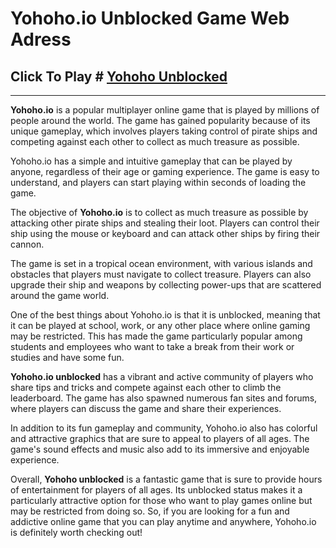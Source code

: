 # Yohoho.io Unblocked Game Web Adress

## Click To Play # [Yohoho Unblocked](https://digdig2.github.io/yohoho/)

-------------------------------
**Yohoho.io** is a popular multiplayer online game that is played by millions of people around the world. The game has gained popularity because of its unique gameplay, which involves players taking control of pirate ships and competing against each other to collect as much treasure as possible.

Yohoho.io has a simple and intuitive gameplay that can be played by anyone, regardless of their age or gaming experience. The game is easy to understand, and players can start playing within seconds of loading the game.

The objective of **Yohoho.io** is to collect as much treasure as possible by attacking other pirate ships and stealing their loot. Players can control their ship using the mouse or keyboard and can attack other ships by firing their cannon.

The game is set in a tropical ocean environment, with various islands and obstacles that players must navigate to collect treasure. Players can also upgrade their ship and weapons by collecting power-ups that are scattered around the game world.

One of the best things about Yohoho.io is that it is unblocked, meaning that it can be played at school, work, or any other place where online gaming may be restricted. This has made the game particularly popular among students and employees who want to take a break from their work or studies and have some fun.

**Yohoho.io unblocked** has a vibrant and active community of players who share tips and tricks and compete against each other to climb the leaderboard. The game has also spawned numerous fan sites and forums, where players can discuss the game and share their experiences.

In addition to its fun gameplay and community, Yohoho.io also has colorful and attractive graphics that are sure to appeal to players of all ages. The game's sound effects and music also add to its immersive and enjoyable experience.

Overall, **Yohoho unblocked** is a fantastic game that is sure to provide hours of entertainment for players of all ages. Its unblocked status makes it a particularly attractive option for those who want to play games online but may be restricted from doing so. So, if you are looking for a fun and addictive online game that you can play anytime and anywhere, Yohoho.io is definitely worth checking out!

